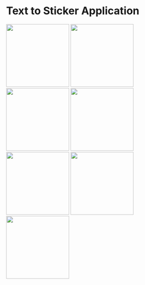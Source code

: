 


# Text to Sticker Application




<img width="170" src="https://github.com/fatihalkn/StickerMaker/assets/151558909/c9ef713d-6a0f-48ad-99e6-d2ffa9aa1047">
<img width="170" src="https://github.com/fatihalkn/StickerMaker/assets/151558909/2f19ec81-0619-4b02-957c-912be0f01893">
<img width="170" src="https://github.com/fatihalkn/StickerMaker/assets/151558909/3ccb30c0-1b40-4d96-9ba8-5521b77b9d55">
<img width="170" src="https://github.com/fatihalkn/StickerMaker/assets/151558909/876c2e18-6a7c-4bca-883d-3ba227a1389a">
<img width="170" src="https://github.com/fatihalkn/StickerMaker/assets/151558909/ddd3ea54-1592-4471-804b-46808ccc806b">
<img width="170" src="https://github.com/fatihalkn/StickerMaker/assets/151558909/4dcdf07f-24b7-4a54-b3cc-3e677c95c641">
<img width="170" src="https://github.com/fatihalkn/StickerMaker/assets/151558909/4d110996-6acc-47f8-a8ed-14f156c33f38">








